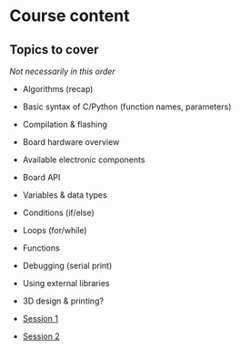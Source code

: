 # Course content

## Topics to cover

*Not necessarily in this order*

- Algorithms (recap)
- Basic syntax of C/Python (function names, parameters)
- Compilation & flashing
- Board hardware overview
- Available electronic components
- Board API
- Variables & data types
- Conditions (if/else)
- Loops (for/while)
- Functions
- Debugging (serial print)
- Using external libraries
- 3D design & printing?

- [Session 1](sessions/s1.md)
- [Session 2](sessions/s2.md)